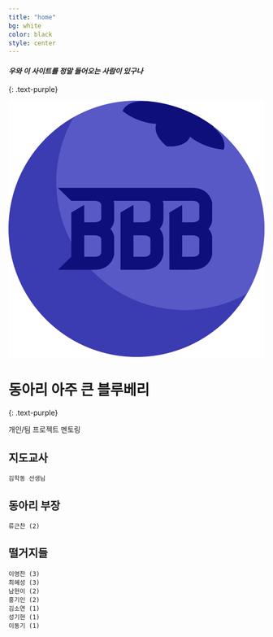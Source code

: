 ```yaml
---
title: "home"
bg: white
color: black
style: center
---
```


#### *우와 이 사이트를 정말 들어오는 사람이 있구나*
{: .text-purple}

![BigBlueBerry](/img/bbb.png)

# 동아리 **아주 큰 블루베리**
{: .text-purple}

개인/팀 프로젝트 멘토링

## 지도교사

```
김학동 선생님
```

## 동아리 부장

```
류근찬 (2)
```

## 떨거지들

```
이영찬 (3)
최혜성 (3)
남현이 (2)
홍기인 (2)
김소연 (1)
성기현 (1)
이동기 (1)
```
